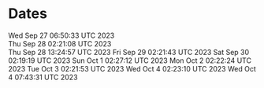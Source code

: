 # Dates
Wed Sep 27 06:50:33 UTC 2023  
Thu Sep 28 02:21:08 UTC 2023  
Thu Sep 28 13:24:57 UTC 2023
Fri Sep 29 02:21:43 UTC 2023
Sat Sep 30 02:19:19 UTC 2023
Sun Oct 1 02:27:12 UTC 2023
Mon Oct 2 02:22:24 UTC 2023
Tue Oct 3 02:21:53 UTC 2023
Wed Oct 4 02:23:10 UTC 2023
Wed Oct 4 07:43:31 UTC 2023
